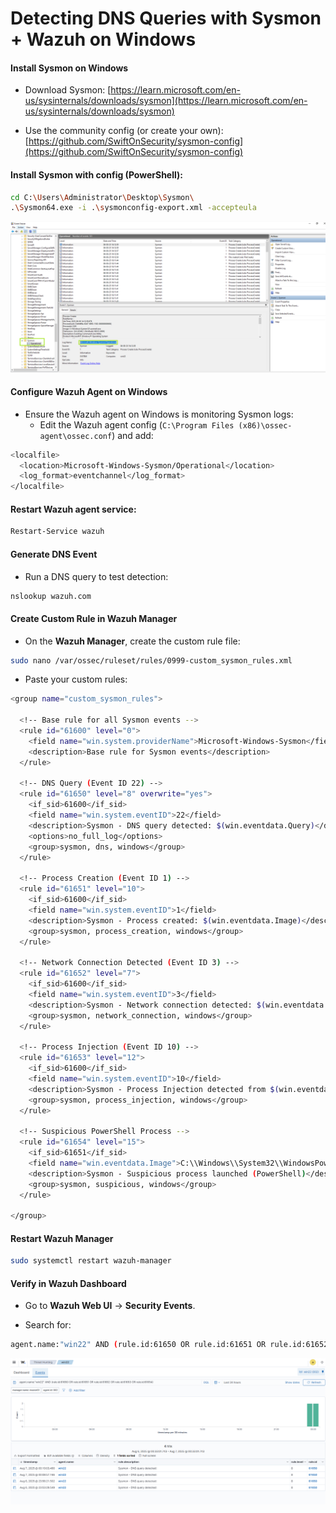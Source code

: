 # Detecting DNS Queries with Sysmon + Wazuh on Windows

#### Install Sysmon on Windows

- Download Sysmon: [https://learn.microsoft.com/en-us/sysinternals/downloads/sysmon](https://learn.microsoft.com/en-us/sysinternals/downloads/sysmon)

- Use the community config (or create your own): [https://github.com/SwiftOnSecurity/sysmon-config](https://github.com/SwiftOnSecurity/sysmon-config)

#### Install Sysmon with config (PowerShell):

```sh
cd C:\Users\Administrator\Desktop\Sysmon\
.\Sysmon64.exe -i .\sysmonconfig-export.xml -accepteula
```

![WAZUH](/Wazuh/assets/11.png)
   
#### Configure Wazuh Agent on Windows

- Ensure the Wazuh agent on Windows is monitoring Sysmon logs:
  - Edit the Wazuh agent config (`C:\Program Files (x86)\ossec-agent\ossec.conf`) and add:

```sh
<localfile>
  <location>Microsoft-Windows-Sysmon/Operational</location>
  <log_format>eventchannel</log_format>
</localfile>
```

#### Restart Wazuh agent service:

```sh
Restart-Service wazuh
```

#### Generate DNS Event

- Run a DNS query to test detection:

```sh
nslookup wazuh.com
```

#### Create Custom Rule in Wazuh Manager

- On the **Wazuh Manager**, create the custom rule file:

```sh
sudo nano /var/ossec/ruleset/rules/0999-custom_sysmon_rules.xml
```

- Paste your custom rules:

```sh
<group name="custom_sysmon_rules">

  <!-- Base rule for all Sysmon events -->
  <rule id="61600" level="0">
    <field name="win.system.providerName">Microsoft-Windows-Sysmon</field>
    <description>Base rule for Sysmon events</description>
  </rule>

  <!-- DNS Query (Event ID 22) -->
  <rule id="61650" level="8" overwrite="yes">
    <if_sid>61600</if_sid>
    <field name="win.system.eventID">22</field>
    <description>Sysmon - DNS query detected: $(win.eventdata.Query)</description>
    <options>no_full_log</options>
    <group>sysmon, dns, windows</group>
  </rule>

  <!-- Process Creation (Event ID 1) -->
  <rule id="61651" level="10">
    <if_sid>61600</if_sid>
    <field name="win.system.eventID">1</field>
    <description>Sysmon - Process created: $(win.eventdata.Image)</description>
    <group>sysmon, process_creation, windows</group>
  </rule>

  <!-- Network Connection Detected (Event ID 3) -->
  <rule id="61652" level="7">
    <if_sid>61600</if_sid>
    <field name="win.system.eventID">3</field>
    <description>Sysmon - Network connection detected: $(win.eventdata.DestinationIp):$(win.eventdata.DestinationPort)</description>
    <group>sysmon, network_connection, windows</group>
  </rule>

  <!-- Process Injection (Event ID 10) -->
  <rule id="61653" level="12">
    <if_sid>61600</if_sid>
    <field name="win.system.eventID">10</field>
    <description>Sysmon - Process Injection detected from $(win.eventdata.SourceImage) to $(win.eventdata.TargetImage)</description>
    <group>sysmon, process_injection, windows</group>
  </rule>

  <!-- Suspicious PowerShell Process -->
  <rule id="61654" level="15">
    <if_sid>61651</if_sid>
    <field name="win.eventdata.Image">C:\\Windows\\System32\\WindowsPowerShell\\v1.0\\powershell.exe</field>
    <description>Sysmon - Suspicious process launched (PowerShell)</description>
    <group>sysmon, suspicious, windows</group>
  </rule>

</group>
```

#### Restart Wazuh Manager

```sh
sudo systemctl restart wazuh-manager
```

#### Verify in Wazuh Dashboard

- Go to **Wazuh Web UI** -> **Security Events**.

- Search for:

```sh
agent.name:"win22" AND (rule.id:61650 OR rule.id:61651 OR rule.id:61652 OR rule.id:61653 OR rule.id:61654)
```

![WAZUH](/Wazuh/assets/12.png)
